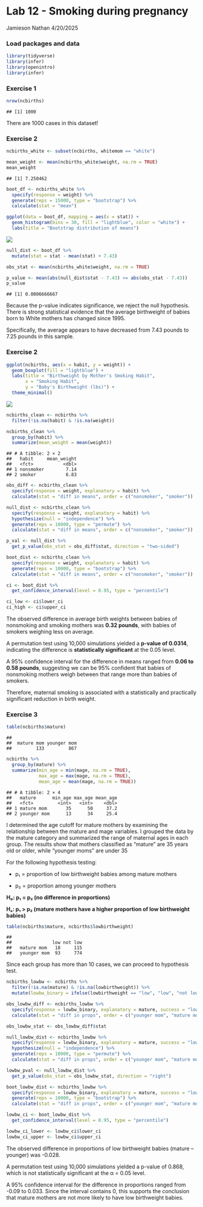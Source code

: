 Lab 12 - Smoking during pregnancy
================
Jamieson Nathan
4/20/2025

### Load packages and data

``` r
library(tidyverse) 
library(infer)
library(openintro)
library(infer)
```

### Exercise 1

``` r
nrow(ncbirths)
```

    ## [1] 1000

There are 1000 cases in this dataset!

### Exercise 2

``` r
ncbirths_white <- subset(ncbirths, whitemom == "white")

mean_weight <- mean(ncbirths_white$weight, na.rm = TRUE)
mean_weight
```

    ## [1] 7.250462

``` r
boot_df <- ncbirths_white %>%
  specify(response = weight) %>% 
  generate(reps = 15000, type = "bootstrap") %>% 
  calculate(stat = "mean")

ggplot(data = boot_df, mapping = aes(x = stat)) +
  geom_histogram(bins = 30, fill = "lightblue", color = "white") +
  labs(title = "Bootstrap distribution of means")
```

![](lab-12_files/figure-gfm/first-two-1.png)<!-- -->

``` r
null_dist <- boot_df %>%
  mutate(stat = stat - mean(stat) + 7.43)

obs_stat <- mean(ncbirths_white$weight, na.rm = TRUE)

p_value <- mean(abs(null_dist$stat - 7.43) >= abs(obs_stat - 7.43))
p_value
```

    ## [1] 0.0006666667

Because the p-value indicates significance, we reject the null
hypothesis. There is strong statistical evidence that the average
birthweight of babies born to White mothers has changed since 1995.

Specifically, the average appears to have decreased from 7.43 pounds to
7.25 pounds in this sample.

### Exercise 2

``` r
ggplot(ncbirths, aes(x = habit, y = weight)) +
  geom_boxplot(fill = "lightblue") +
  labs(title = "Birthweight by Mother's Smoking Habit",
       x = "Smoking Habit",
       y = "Baby's Birthweight (lbs)") +
  theme_minimal()
```

![](lab-12_files/figure-gfm/third-one-1.png)<!-- -->

``` r
ncbirths_clean <- ncbirths %>%
  filter(!is.na(habit) & !is.na(weight))

ncbirths_clean %>%
  group_by(habit) %>%
  summarize(mean_weight = mean(weight))
```

    ## # A tibble: 2 × 2
    ##   habit     mean_weight
    ##   <fct>           <dbl>
    ## 1 nonsmoker        7.14
    ## 2 smoker           6.83

``` r
obs_diff <- ncbirths_clean %>%
  specify(response = weight, explanatory = habit) %>%
  calculate(stat = "diff in means", order = c("nonsmoker", "smoker"))

null_dist <- ncbirths_clean %>%
  specify(response = weight, explanatory = habit) %>%
  hypothesize(null = "independence") %>%
  generate(reps = 10000, type = "permute") %>%
  calculate(stat = "diff in means", order = c("nonsmoker", "smoker"))

p_val <- null_dist %>%
  get_p_value(obs_stat = obs_diff$stat, direction = "two-sided")

boot_dist <- ncbirths_clean %>%
  specify(response = weight, explanatory = habit) %>%
  generate(reps = 10000, type = "bootstrap") %>%
  calculate(stat = "diff in means", order = c("nonsmoker", "smoker"))

ci <- boot_dist %>%
  get_confidence_interval(level = 0.95, type = "percentile")

ci_low <- ci$lower_ci
ci_high <- ci$upper_ci
```

The observed difference in average birth weights between babies of
nonsmoking and smoking mothers was **0.32 pounds**, with babies of
smokers weighing less on average.

A permutation test using 10,000 simulations yielded a **p-value of
0.0314**, indicating the difference is **statistically significant** at
the 0.05 level.

A 95% confidence interval for the difference in means ranged from **0.06
to 0.58 pounds**, suggesting we can be 95% confident that babies of
nonsmoking mothers weigh between that range more than babies of smokers.

Therefore, maternal smoking is associated with a statistically and
practically significant reduction in birth weight.

### Exercise 3

``` r
table(ncbirths$mature)
```

    ## 
    ##  mature mom younger mom 
    ##         133         867

``` r
ncbirths %>%
  group_by(mature) %>%
  summarize(min_age = min(mage, na.rm = TRUE),
            max_age = max(mage, na.rm = TRUE),
            mean_age = mean(mage, na.rm = TRUE))
```

    ## # A tibble: 2 × 4
    ##   mature      min_age max_age mean_age
    ##   <fct>         <int>   <int>    <dbl>
    ## 1 mature mom       35      50     37.2
    ## 2 younger mom      13      34     25.4

I determined the age cutoff for mature mothers by examining the
relationship between the mature and mage variables. I grouped the data
by the mature category and summarized the range of maternal ages in each
group. The results show that mothers classified as “mature” are 35 years
old or older, while “younger moms” are under 35

For the following hypothesis testing:

- p₁ = proportion of low birthweight babies among mature mothers

- p₂ = proportion among younger mothers

**H₀: p₁ = p₂ (no difference in proportions)**

**Hₐ: p₁ \> p₂ (mature mothers have a higher proportion of low
birthweight babies)**

``` r
table(ncbirths$mature, ncbirths$lowbirthweight)
```

    ##              
    ##               low not low
    ##   mature mom   18     115
    ##   younger mom  93     774

Since each group has more than 10 cases, we can proceed to hypothesis
test.

``` r
ncbirths_lowbw <- ncbirths %>%
  filter(!is.na(mature) & !is.na(lowbirthweight)) %>%
  mutate(lowbw_binary = ifelse(lowbirthweight == "low", "low", "not low"))

obs_lowbw_diff <- ncbirths_lowbw %>%
  specify(response = lowbw_binary, explanatory = mature, success = "low") %>%
  calculate(stat = "diff in props", order = c("younger mom", "mature mom"))

obs_lowbw_stat <- obs_lowbw_diff$stat

null_lowbw_dist <- ncbirths_lowbw %>%
  specify(response = lowbw_binary, explanatory = mature, success = "low") %>%
  hypothesize(null = "independence") %>%
  generate(reps = 10000, type = "permute") %>%
  calculate(stat = "diff in props", order = c("younger mom", "mature mom"))

lowbw_pval <- null_lowbw_dist %>%
  get_p_value(obs_stat = obs_lowbw_stat, direction = "right")

boot_lowbw_dist <- ncbirths_lowbw %>%
  specify(response = lowbw_binary, explanatory = mature, success = "low") %>%
  generate(reps = 10000, type = "bootstrap") %>%
  calculate(stat = "diff in props", order = c("younger mom", "mature mom"))

lowbw_ci <- boot_lowbw_dist %>%
  get_confidence_interval(level = 0.95, type = "percentile")

lowbw_ci_lower <- lowbw_ci$lower_ci
lowbw_ci_upper <- lowbw_ci$upper_ci
```

The observed difference in proportions of low birthweight babies (mature
– younger) was -0.028.

A permutation test using 10,000 simulations yielded a p-value of 0.868,
which is not statistically significant at the α = 0.05 level.

A 95% confidence interval for the difference in proportions ranged from
-0.09 to 0.033. Since the interval contains 0, this supports the
conclusion that mature mothers are not more likely to have low
birthweight babies.
